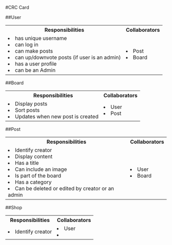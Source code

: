 #CRC Card


##User
<table>
<tr> 
    <th>Responsibilities</th>
    <th>Collaborators</th>
</tr>
<tr>
<td>
    <li>has unique username</li>
    <li>can log in
    <li>can make posts</li>
    <li>can up/downvote posts (if user is an admin)</li>
    <li>has a user profile</li>
    <li>can be an Admin</li>
</td>
<td>
    <li>Post</li>
    <li>Board</li>
</td>
</tr>

</table>

##Board
<table>
<tr> 
    <th>Responsibilities</th>
    <th>Collaborators</th>
</tr>
<tr>
<td>
    <li>Display posts</li>
    <li>Sort posts</li>
    <li>Updates when new post is created</li>
</td>
<td>
    <li>User</li>
    <li>Post</li>
</td>
</tr>

</table>

##Post
<table>
<tr> 
    <th>Responsibilities</th>
    <th>Collaborators</th>
</tr>
<tr>
<td>
    <li>Identify creator</li>
    <li>Display content</li>
    <li>Has a title</li>
    <li>Can include an image</li>
    <li>Is part of the board</li>
    <li>Has a category</li>
    <li>Can be deleted or edited by creator or an admin</li>
    
</td>
<td>
    <li>User</li>
    <li>Board</li>
</td>
</tr>

</table>

##Shop
<table>
<tr> 
    <th>Responsibilities</th>
    <th>Collaborators</th>
</tr>
<tr>
<td>
    <li>Identify creator</li>
    

</td>
<td>
    <li>User</li>
    <li></li>
</td>
</tr>

</table>